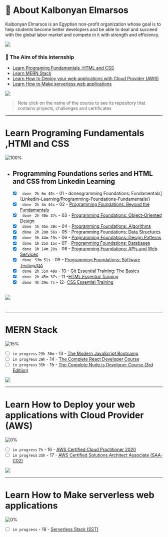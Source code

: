 # 📁 About Kalbonyan Elmarsos
 Kalbonyan Elmarsos is an Egyptian non-profit organization whose goal is to help students become better developers and be able to deal and succeed with the global labor market and compete in it with strength and efficiency.
 <br />
 
 <a href="https://www.linkedin.com/company/%D9%83%D8%A7%D9%84%D8%A8%D9%86%D9%8A%D8%A7%D9%86-%D8%A7%D9%84%D9%85%D8%B1%D8%B5%D9%88%D8%B5/" target="_blank"><img src="https://img.shields.io/badge/-Kalbonyan%20Elmarsos-0077B5?style=for-the-badge&logo=Linkedin&logoColor=white"/></a>
### 🎯 The Aim of this internship
- <a href="#Fundamentals">Learn Programing Fundamentals ,HTML and CSS </a>
- <a href="#MERN">Learn MERN Stack</a>
- <a href="#AWS">Learn How to Deploy your web applications with Cloud Provider (AWS)</a>
- <a href="#serverless">Learn How to Make serverless web applications</a>

<img src="https://img.shields.io/badge/Total%20Number%20Of%20Hours%20For%20All%20Courses-%2B200h-blue">
<br>

> Note click on the name of the course to see its repository that contains projects, challenges and certificates

- - - -
<!-- Fundamentals -->
<span id="Fundamentals"> </span>
# Learn Programing Fundamentals ,HTMl and CSS

![100%](https://progress-bar.dev/100/?title=Done)
<br />
- ## Programming Foundations series and HTML and CSS from Linkedin Learning

    - [x]  ` done` ` 2h 6m 40s` - 01 - doneogramming Foundations: Fundamentals](Linkedin-Learning/Programming-Foundations-Fundamentals/)
    - [x]  ` done` ` 2h 4m 44s` - 02 - [Programming Foundations: Beyond the Fundamentals](Linkedin-Learning/Programming-Foundations-Beyond-Fundamentals/)
    - [x]  ` done` ` 2h 40m 37s` - 03 - [Programming Foundations: Object-Oriented Design](Linkedin-Learning/Programming-Foundations-Object-Oriented-Design/)
    - [x]  ` done` ` 1h 45m 30s` - 04 - [Programming Foundations: Algorithms](Linkedin-Learning/Programming-Foundations-Algorithms/)
    - [x]  ` done` ` 2h 20m 56s` - 05 - [Programming Foundations: Data Structures](Linkedin-Learning/Programming-Foundations-Data-Structures/)
    - [x]  ` done` ` 1h 44m 23s` - 06 - [Programming Foundations: Design Patterns](Linkedin-Learning/Programming-Foundations-Design-Patterns/)
    - [x]  ` done` ` 1h 25m 15s` - 07 - [Programming Foundations: Databases](Linkedin-Learning/Programming-Foundations-Databases/)
    - [x]  ` done` ` 1h 14m 28s` - 08 - [Programming Foundations: APIs and Web Services](Linkedin-Learning/Programming-Foundations-APIs-and-Web-Services/)
    - [x]  ` done` ` 53m 51s` - 09 - [Programming Foundations: Software Testing/QA](Linkedin-Learning/Programming-Foundations-Software-TestingQA/)
    - [x]  ` done` ` 2h 55m 49s` - 10 - [Git Essential Training: The Basics](Linkedin-Learning/Git-Essential-Training-The-Basics/)
    - [x]  ` done` ` 2h 45m 37s` - 11 -[HTML Essential Training](Linkedin-Learning/Html-Essential-Training/)
    - [x]  ` done` ` 4h 29m 7s` - 12- [CSS Essential Training](Linkedin-Learning/CSS-Essential-Training/)
    <br />

<img src="https://img.shields.io/badge/Total%20Number%20Of%20Hours%20For%20This%20Courses-24h27m-blue">

#
- - - -
<!-- MERN -->

<span id="MERN"></span>
# MERN Stack
![15%](https://progress-bar.dev/15/?title=Done)
<br />
- [ ]  `in progress` `29h 30m` - 13 - [The Modern JavaScript Bootcamp](Udemy/The%20Modern%20JavaScript%20Bootcamp/) 
- [ ]  `in progress` `39h` - 14 - [The Complete React Developer Course](Udemy/The%20Complete%20React%20Developer%20Course)
- [ ]  `in progress` `35h` - 15 - [The Complete Node.js Developer Course (3rd Edition)](Udemy/The%20Complete%20Node.js%20Developer%20Course/)

<img src="https://img.shields.io/badge/Total%20Number%20Of%20Hours%20For%20This%20Courses-157h30m-blue">
<br />

- - - -

<!-- AWS -->
<span id="AWS"></span>
# Learn How to Deploy your web applications with Cloud Provider (AWS)
![0%](https://progress-bar.dev/0/?title=Done)
- [ ]  `in progress` `7h` - 16 - [AWS Certified Cloud Practitioner 2020](aGuruCloud/AWS%20Certified%20Cloud%20Practitioner%202020/)
- [ ]  `in progress` `35h` - 17 - [AWS Certified Solutions Architect Associate (SAA-C02)](aGuruCloud/AWS%20Certified%20Solutions%20Architect%20Associate%20(SAA-C02))

<img src="https://img.shields.io/badge/Total%20Number%20Of%20Hours%20For%20This%20Courses-42h-blue">
<br />

- - - -
<!-- serverless -->
<span id="serverless"></span>


# Learn How to Make serverless web applications
![0%](https://progress-bar.dev/0/?title=Done)
- [ ]  `in progress` - 18 - [Serverless Stack (SST)](serverless-stack-project/)
